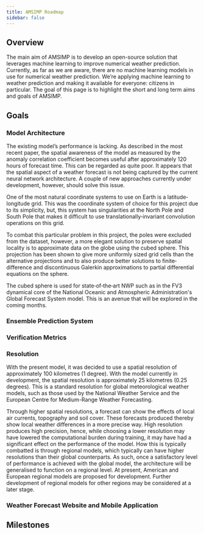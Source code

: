 ```yaml
---
title: AMSIMP Roadmap
sidebar: false
---
```


## Overview
The main aim of AMSIMP is to develop an open-source solution that leverages machine learning to improve numerical weather prediction. Currently, as far as we are aware, there are no machine learning models in use for numerical weather prediction. We’re applying machine learning to weather prediction and making it available for everyone: citizens in particular. The goal of this page is to highlight the short and long term aims and goals of AMSIMP.

## Goals

### Model Architecture

The existing model’s performance is lacking. As described in the most recent paper, the spatial awareness of the model as measured by the anomaly correlation coefficient becomes useful after approximately 120 hours of forecast time. This can be regarded as quite poor. It appears that the spatial aspect of a weather forecast is not being captured by the current neural network architecture. A couple of new approaches currently under development, however, should solve this issue.

One of the most natural coordinate systems to use on Earth is a latitude‐longitude grid. This was the coordinate system of choice for this project due to its simplicity, but, this system has singularities at the North Pole and South Pole that makes it difficult to use translationally‐invariant convolution operations on this grid. 

To combat this particular problem in this project, the poles were excluded from the dataset, however, a more elegant solution to preserve spatial locality is to approximate data on the globe using the cubed sphere. This projection has been shown to give more uniformly sized grid cells than the alternative projections and to also produce better solutions to finite‐difference and discontinuous Galerkin approximations to partial differential equations on the sphere. 

The cubed sphere is used for state‐of‐the‐art NWP such as in the FV3 dynamical core of the National Oceanic and Atmospheric Administration's Global Forecast System model. This is an avenue that will be explored in the coming months.

### Ensemble Prediction System

### Verification Metrics

### Resolution

With the present model, it was decided to use a spatial resolution of approximately 100 kilometres (1 degree). With the model currently in development, the spatial resolution is approximately 25 kilometres (0.25 degrees). This is a standard resolution for global meteorological weather models, such as those used by the National Weather Service and the European Centre for Medium-Range Weather Forecasting. 

Through higher spatial resolutions, a forecast can show the effects of local air currents, topography and soil cover. These forecasts produced thereby show local weather differences in a more precise way. High resolution produces high precision, hence, while choosing a lower resolution may have lowered the computational burden during training, it may have had a significant effect on the performance of the model. How this is typically combatted is through regional models, which typically can have higher resolutions than their global counterparts. As such, once a satisfactory level of performance is achieved with the global model, the architecture will be generalised to function on a regional level. At present, American and European regional models are proposed for development. Further development of regional models for other regions may be considered at a later stage.

### Weather Forecast Website and Mobile Application

## Milestones
